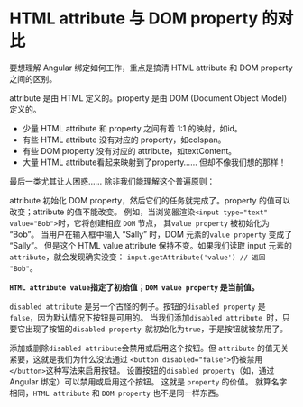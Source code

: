 

HTML attribute 与 DOM property 的对比
=====================

要想理解 Angular 绑定如何工作，重点是搞清 HTML attribute 和 DOM property 之间的区别。

attribute 是由 HTML 定义的。property 是由 DOM (Document Object Model) 定义的。

- 少量 HTML attribute 和 property 之间有着 1:1 的映射，如id。
- 有些 HTML attribute 没有对应的 property，如colspan。
- 有些 DOM property 没有对应的 attribute，如textContent。
- 大量 HTML attribute看起来映射到了property…… 但却不像我们想的那样！

最后一类尤其让人困惑…… 除非我们能理解这个普遍原则：

attribute 初始化 DOM property，然后它们的任务就完成了。property 的值可以改变；attribute 的值不能改变。
例如，当浏览器渲染`<input type="text" value="Bob">`时，它将创建相应 `DOM` 节点， 其`value property` 被初始化为 “Bob”。
当用户在输入框中输入 “Sally” 时，DOM 元素的`value property` 变成了 “Sally”。 但是这个 HTML value attribute 保持不变。如果我们读取 input 元素的 `attribute`，就会发现确实没变： `input.getAttribute('value') // 返回 "Bob"`。

**`HTML attribute value`指定了初始值；`DOM value property` 是当前值。**

`disabled attribute` 是另一个古怪的例子。按钮的`disabled property` 是`false`，因为默认情况下按钮是可用的。 当我们添加`disabled attribute `时，只要它出现了按钮的`disabled property `就初始化为`true`，于是按钮就被禁用了。

添加或删除`disabled attribute`会禁用或启用这个按钮。但 `attribute` 的值无关紧要，这就是我们为什么没法通过 `<button disabled="false">`仍被禁用`</button>`这种写法来启用按钮。
设置按钮的`disabled property`（如，通过 Angular 绑定）可以禁用或启用这个按钮。 这就是 `property` 的价值。
就算名字相同，`HTML attribute` 和 `DOM property` 也不是同一样东西。
